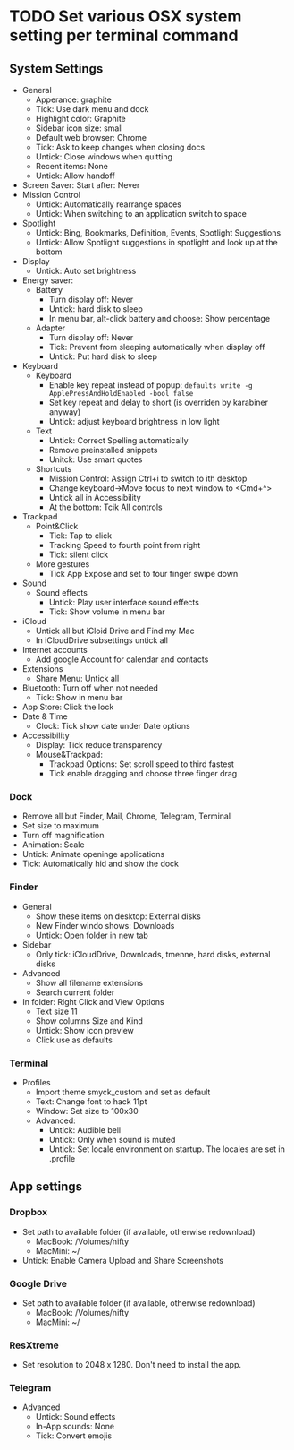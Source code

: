 # TODO Set various OSX system setting per terminal command

## System Settings

- General
	+ Apperance: graphite
	+ Tick: Use dark menu and dock
	+ Highlight color: Graphite
	+ Sidebar icon size: small
	+ Default web browser: Chrome
	+ Tick: Ask to keep changes when closing docs
	+ Untick: Close windows when quitting
	+ Recent items: None
	+ Untick: Allow handoff
- Screen Saver:
	Start after: Never
- Mission Control
	+ Untick: Automatically rearrange spaces
	+ Untick: When switching to an application switch to space
- Spotlight
	+ Untick: Bing, Bookmarks, Definition, Events, Spotlight Suggestions
	+ Untick: Allow Spotlight suggestions in spotlight and look up at the bottom
- Display
	+ Untick: Auto set brightness
- Energy saver:
	+ Battery
		* Turn display off: Never
		* Untick: hard disk to sleep
		* In menu bar, alt-click battery and choose: Show percentage
	+ Adapter
		* Turn display off: Never
		* Tick: Prevent from sleeping automatically when display off
		* Untick: Put hard disk to sleep
- Keyboard
	+ Keyboard
		* Enable key repeat instead of popup: 
		  `defaults write -g ApplePressAndHoldEnabled -bool false`
		* Set key repeat and delay to short (is overriden by karabiner anyway)
		* Untick: adjust keyboard brightness in low light
	+ Text
		* Untick: Correct Spelling automatically
		* Remove preinstalled snippets
		* Unitck: Use smart quotes
	+ Shortcuts
		* Mission Control: Assign Ctrl+i to switch to ith desktop
		* Change keyboard->Move focus to next window to <Cmd+^>
		* Untick all in Accessibility
		* At the bottom: Tcik All controls
- Trackpad
	+ Point&Click
		* Tick: Tap to click
		* Tracking Speed to fourth point from right
		* Tick: silent click
	+ More gestures
		* Tick App Expose and set to four finger swipe down
- Sound
	+ Sound effects
		* Untick: Play user interface sound effects
		* Tick: Show volume in menu bar 
- iCloud
	+ Untick all but iCloid Drive and Find my Mac
	+ In iCloudDrive subsettings untick all
- Internet accounts
	+ Add google Account for calendar and contacts
- Extensions
	- Share Menu: Untick all
- Bluetooth: Turn off when not needed
	+ Tick: Show in menu bar
- App Store: Click the lock
- Date & Time
	+ Clock: Tick show date under Date options
- Accessibility
	+ Display: Tick reduce transparency
	+ Mouse&Trackpad: 
		* Trackpad Options: Set scroll speed to third fastest
		* Tick enable dragging and choose three finger drag


### Dock

- Remove all but Finder, Mail, Chrome, Telegram, Terminal
- Set size to maximum
- Turn off magnification
- Animation: Scale
- Untick: Animate openinge applications
- Tick: Automatically hid and show the dock

### Finder

- General
	+ Show these items on desktop: External disks
	+ New Finder windo shows: Downloads
	+ Untick: Open folder in new tab
- Sidebar
	+ Only tick: iCloudDrive, Downloads, tmenne, hard disks, external disks
- Advanced
	+ Show all filename extensions
	+ Search current folder
- In folder: Right Click and View Options
	+ Text size 11
	+ Show columns Size and Kind
	+ Untick: Show icon preview
	+ Click use as defaults

### Terminal

- Profiles
	+ Import theme smyck_custom and set as default
	+ Text: Change font to hack 11pt
	+ Window: Set size to 100x30
	+ Advanced:
		+ Untick: Audible bell
		+ Untick: Only when sound is muted 
		+ Untick: Set locale environment on startup.
		          The locales are set in .profile


## App settings

### Dropbox

- Set path to available folder (if available, otherwise redownload)
	+ MacBook: /Volumes/nifty
	+ MacMini: ~/
- Untick: Enable Camera Upload and Share Screenshots

### Google Drive

- Set path to available folder (if available, otherwise redownload)
	+ MacBook: /Volumes/nifty
	+ MacMini: ~/

### ResXtreme

- Set resolution to 2048 x 1280. Don't need to install the app.

### Telegram

- Advanced
	+ Untick: Sound effects 
	+ In-App sounds: None
	+ Tick: Convert emojis




